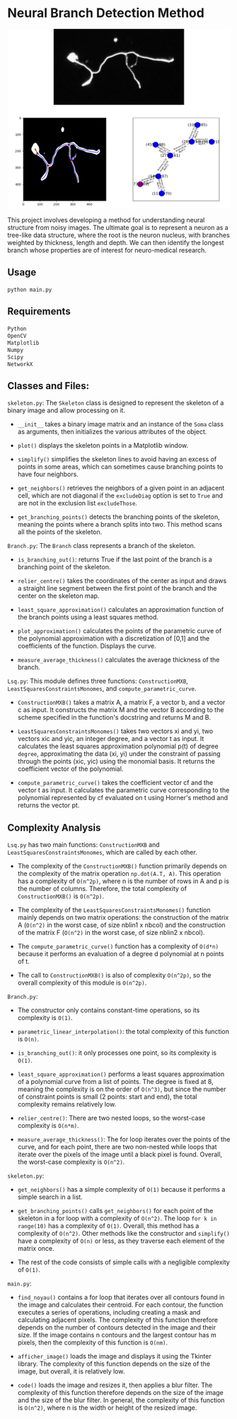 # Neural Branch Detection Method

![neural branch detection method illustration](illustration.png)

This project involves developing a method for understanding neural structure from noisy images. The ultimate goal is to represent a neuron as a tree-like data structure, where the root is the neuron nucleus, with branches weighted by thickness, length and depth. We can then identify the longest branch whose properties are of interest for neuro-medical research.

## Usage
```
python main.py
```

## Requirements
```
Python
OpenCV
Matplotlib
Numpy
Scipy
NetworkX
```
## Classes and Files:

`skeleton.py`: The `Skeleton` class is designed to represent the skeleton of a binary image and allow processing on it.

- `__init__` takes a binary image matrix and an instance of the `Soma` class as arguments, then initializes the various attributes of the object.

- `plot()` displays the skeleton points in a Matplotlib window.

- `simplify()` simplifies the skeleton lines to avoid having an excess of points in some areas, which can sometimes cause branching points to have four neighbors.

- `get_neighbors()` retrieves the neighbors of a given point in an adjacent cell, which are not diagonal if the `excludeDiag` option is set to `True` and are not in the exclusion list `excludeThose`.

- `get_branching_points()` detects the branching points of the skeleton, meaning the points where a branch splits into two. This method scans all the points of the skeleton.

`Branch.py`: The `Branch` class represents a branch of the skeleton.

- `is_branching_out()`: returns True if the last point of the branch is a branching point of the skeleton.

- `relier_centre()` takes the coordinates of the center as input and draws a straight line segment between the first point of the branch and the center on the skeleton map.

- `least_square_approximation()` calculates an approximation function of the branch points using a least squares method.

- `plot_approximation()` calculates the points of the parametric curve of the polynomial approximation with a discretization of [0,1] and the coefficients of the function. Displays the curve.

- `measure_average_thickness()` calculates the average thickness of the branch.

`Lsq.py`: This module defines three functions: `ConstructionMXB`, `LeastSquaresConstraintsMonomes`, and `compute_parametric_curve`.

- `ConstructionMXB()` takes a matrix A, a matrix F, a vector b, and a vector c as input. It constructs the matrix M and the vector B according to the scheme specified in the function's docstring and returns M and B.

- `LeastSquaresConstraintsMonomes()` takes two vectors xi and yi, two vectors xic and yic, an integer degree, and a vector t as input. It calculates the least squares approximation polynomial p(t) of degree `degree`, approximating the data (xi, yi) under the constraint of passing through the points (xic, yic) using the monomial basis. It returns the coefficient vector of the polynomial.

- `compute_parametric_curve()` takes the coefficient vector cf and the vector t as input. It calculates the parametric curve corresponding to the polynomial represented by cf evaluated on t using Horner's method and returns the vector pt.

## Complexity Analysis

`Lsq.py` has two main functions: `ConstructionMXB` and `LeastSquaresConstraintsMonomes`, which are called by each other.

- The complexity of the `ConstructionMXB()` function primarily depends on the complexity of the matrix operation `np.dot(A.T, A)`. This operation has a complexity of `O(n^2p)`, where n is the number of rows in A and p is the number of columns. Therefore, the total complexity of `ConstructionMXB()` is `O(n^2p)`.

- The complexity of the `LeastSquaresConstraintsMonomes()` function mainly depends on two matrix operations: the construction of the matrix A (`O(n^2)` in the worst case, of size nblin1 x nbcol) and the construction of the matrix F (`O(n^2)` in the worst case, of size nblin2 x nbcol).

- The `compute_parametric_curve()` function has a complexity of `O(d*n)` because it performs an evaluation of a degree d polynomial at n points of t.

- The call to `ConstructionMXB()` is also of complexity `O(n^2p)`, so the overall complexity of this module is `O(n^2p)`.

`Branch.py`:

- The constructor only contains constant-time operations, so its complexity is `O(1)`.

- `parametric_linear_interpolation()`: the total complexity of this function is `O(n)`.

- `is_branching_out()`: it only processes one point, so its complexity is `O(1)`.

- `least_square_approximation()` performs a least squares approximation of a polynomial curve from a list of points. The degree is fixed at 8, meaning the complexity is on the order of `O(n^3)`, but since the number of constraint points is small (2 points: start and end), the total complexity remains relatively low.

- `relier_centre()`: There are two nested loops, so the worst-case complexity is `O(n*m)`.

- `measure_average_thickness()`: The for loop iterates over the points of the curve, and for each point, there are two non-nested while loops that iterate over the pixels of the image until a black pixel is found. Overall, the worst-case complexity is `O(n^2)`.

`skeleton.py`:

- `get_neighbors()` has a simple complexity of `O(1)` because it performs a simple search in a list.

- `get_branching_points()` calls `get_neighbors()` for each point of the skeleton in a for loop with a complexity of `O(n^2)`. The loop `for k in range(10)` has a complexity of `O(1)`. Overall, this method has a complexity of `O(n^2)`. Other methods like the constructor and `simplify()` have a complexity of `O(n)` or less, as they traverse each element of the matrix once.

- The rest of the code consists of simple calls with a negligible complexity of `O(1)`.

`main.py`:

- `find_noyau()` contains a for loop that iterates over all contours found in the image and calculates their centroid. For each contour, the function executes a series of operations, including creating a mask and calculating adjacent pixels. The complexity of this function therefore depends on the number of contours detected in the image and their size. If the image contains n contours and the largest contour has m pixels, then the complexity of this function is `O(nm)`.

- `afficher_image()` loads the image and displays it using the Tkinter library. The complexity of this function depends on the size of the image, but overall, it is relatively low.

- `code()` loads the image and resizes it, then applies a blur filter. The complexity of this function therefore depends on the size of the image and the size of the blur filter. In general, the complexity of this function is `O(n^2)`, where n is the width or height of the resized image.


